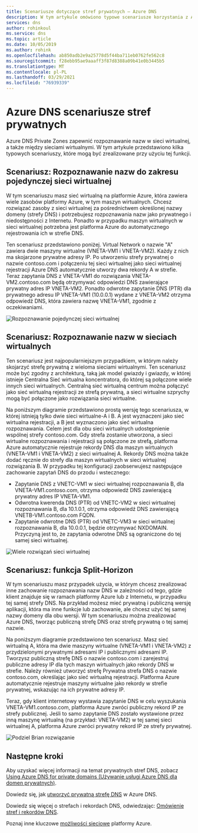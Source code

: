 ```yaml
---
title: Scenariusze dotyczące stref prywatnych — Azure DNS
description: W tym artykule omówiono typowe scenariusze korzystania z Azure DNS Private Zones.
services: dns
author: rohinkoul
ms.service: dns
ms.topic: article
ms.date: 10/05/2019
ms.author: rohink
ms.openlocfilehash: ab850adb2e9a25778d5f44ba711eb0762fe562c8
ms.sourcegitcommit: f28ebb95ae9aaaff3f87d8388a09b41e0b3445b5
ms.translationtype: MT
ms.contentlocale: pl-PL
ms.lasthandoff: 03/29/2021
ms.locfileid: "76939339"
---
```

# <a name="azure-dns-private-zones-scenarios"></a>Azure DNS scenariusze stref prywatnych

Azure DNS Private Zones zapewnić rozpoznawanie nazw w sieci wirtualnej, a także między sieciami wirtualnymi. W tym artykule przedstawiono kilka typowych scenariuszy, które mogą być zrealizowane przy użyciu tej funkcji.

## <a name="scenario-name-resolution-scoped-to-a-single-virtual-network"></a>Scenariusz: Rozpoznawanie nazw do zakresu pojedynczej sieci wirtualnej
W tym scenariuszu masz sieć wirtualną na platformie Azure, która zawiera wiele zasobów platformy Azure, w tym maszyn wirtualnych. Chcesz rozwiązać zasoby z sieci wirtualnej za pośrednictwem określonej nazwy domeny (strefy DNS) i potrzebujesz rozpoznawania nazw jako prywatnego i niedostępności z Internetu. Ponadto w przypadku maszyn wirtualnych w sieci wirtualnej potrzebna jest platforma Azure do automatycznego rejestrowania ich w strefie DNS. 

Ten scenariusz przedstawiono poniżej. Virtual Network o nazwie "A" zawiera dwie maszyny wirtualne (VNETA-VM1 i VNETA-VM2). Każdy z nich ma skojarzone prywatne adresy IP. Po utworzeniu strefy prywatnej o nazwie contoso.com i połączeniu tej sieci wirtualnej jako sieci wirtualnej rejestracji Azure DNS automatycznie utworzy dwa rekordy A w strefie. Teraz zapytania DNS z VNETA-VM1 do rozwiązania VNETA-VM2.contoso.com będą otrzymywać odpowiedzi DNS zawierające prywatny adres IP VNETA-VM2. Ponadto odwrotne zapytanie DNS (PTR) dla prywatnego adresu IP VNETA-VM1 (10.0.0.1) wydane z VNETA-VM2 otrzyma odpowiedź DNS, która zawiera nazwę VNETA-VM1, zgodnie z oczekiwaniami. 

![Rozpoznawanie pojedynczej sieci wirtualnej](./media/private-dns-scenarios/single-vnet-resolution.png)

## <a name="scenario-name-resolution-across-virtual-networks"></a>Scenariusz: Rozpoznawanie nazw w sieciach wirtualnych

Ten scenariusz jest najpopularniejszym przypadkiem, w którym należy skojarzyć strefę prywatną z wieloma sieciami wirtualnymi. Ten scenariusz może być zgodny z architekturą, taką jak model gwiazdy i gwiazdy, w której istnieje Centralna Sieć wirtualna koncentratora, do której są połączone wiele innych sieci wirtualnych. Centralną sieć wirtualną centrum można połączyć jako sieć wirtualną rejestracji ze strefą prywatną, a sieci wirtualne szprychy mogą być połączone jako rozwiązania sieci wirtualne. 

Na poniższym diagramie przedstawiono prostą wersję tego scenariusza, w której istnieją tylko dwie sieci wirtualne-A i B. A jest wyznaczeni jako sieć wirtualna rejestracji, a B jest wyznaczono jako sieć wirtualna rozpoznawania. Celem jest dla obu sieci wirtualnych udostępnienie wspólnej strefy contoso.com. Gdy strefa zostanie utworzona, a sieci wirtualne rozpoznawania i rejestracji są połączone ze strefą, platforma Azure automatycznie rejestruje rekordy DNS dla maszyn wirtualnych (VNETA-VM1 i VNETA-VM2) z sieci wirtualnej A. Rekordy DNS można także dodać ręcznie do strefy dla maszyn wirtualnych w sieci wirtualnej rozwiązania B. W przypadku tej konfiguracji zaobserwujesz następujące zachowanie zapytań DNS do przodu i wstecznego:
* Zapytanie DNS z VNETC-VM1 w sieci wirtualnej rozpoznawania B, dla VNETA-VM1.contoso.com, otrzyma odpowiedź DNS zawierającą prywatny adres IP VNETA-VM1.
* Odwrotna kwerenda DNS (PTR) od VNETC-VM2 w sieci wirtualnej rozpoznawania B, dla 10.1.0.1, otrzyma odpowiedź DNS zawierającą VNETB-VM1.contoso.com FQDN.  
* Zapytanie odwrotne DNS (PTR) od VNETC-VM3 w sieci wirtualnej rozpoznawania B, dla 10.0.0.1, będzie otrzymywać NXDOMAIN. Przyczyną jest to, że zapytania odwrotne DNS są ograniczone do tej samej sieci wirtualnej. 


![Wiele rozwiązań sieci wirtualnej](./media/private-dns-scenarios/multi-vnet-resolution.png)

## <a name="scenario-split-horizon-functionality"></a>Scenariusz: funkcja Split-Horizon

W tym scenariuszu masz przypadek użycia, w którym chcesz zrealizować inne zachowanie rozpoznawania nazw DNS w zależności od tego, gdzie klient znajduje się w ramach platformy Azure lub z Internetu, w przypadku tej samej strefy DNS. Na przykład możesz mieć prywatną i publiczną wersję aplikacji, która ma inne funkcje lub zachowanie, ale chcesz użyć tej samej nazwy domeny dla obu wersji. W tym scenariuszu można zrealizować Azure DNS, tworząc publiczną strefę DNS oraz strefę prywatną o tej samej nazwie.

Na poniższym diagramie przedstawiono ten scenariusz. Masz sieć wirtualną A, która ma dwie maszyny wirtualne (VNETA-VM1 i VNETA-VM2) z przydzielonymi prywatnymi adresami IP i publicznymi adresami IP. Tworzysz publiczną strefę DNS o nazwie contoso.com i zarejestruj publiczne adresy IP dla tych maszyn wirtualnych jako rekordy DNS w strefie. Należy również utworzyć strefę Prywatna strefa DNS o nazwie contoso.com, określając jako sieć wirtualną rejestracji. Platforma Azure automatycznie rejestruje maszyny wirtualne jako rekordy w strefie prywatnej, wskazując na ich prywatne adresy IP.

Teraz, gdy klient internetowy wystawia zapytanie DNS w celu wyszukania VNETA-VM1.contoso.com, platforma Azure zwróci publiczny rekord IP ze strefy publicznej. Jeśli to samo zapytanie DNS zostało wystawione przez inną maszynę wirtualną (na przykład: VNETA-VM2) w tej samej sieci wirtualnej A, platforma Azure zwróci prywatny rekord IP ze strefy prywatnej. 

![Podziel Brian rozwiązanie](./media/private-dns-scenarios/split-brain-resolution.png)

## <a name="next-steps"></a>Następne kroki
Aby uzyskać więcej informacji na temat prywatnych stref DNS, zobacz [Using Azure DNS for private domains (Używanie usługi Azure DNS dla domen prywatnych)](private-dns-overview.md).

Dowiedz się, jak [utworzyć prywatną strefę DNS](./private-dns-getstarted-powershell.md) w Azure DNS.

Dowiedz się więcej o strefach i rekordach DNS, odwiedzając: [Omówienie stref i rekordów DNS](dns-zones-records.md).

Poznaj inne kluczowe [możliwości sieciowe](../networking/networking-overview.md) platformy Azure.

